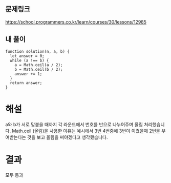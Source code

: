 ## 문제링크

https://school.programmers.co.kr/learn/courses/30/lessons/12985

## 내 풀이

```
function solution(n, a, b) {
  let answer = 0;
  while (a !== b) {
    a = Math.ceil(a / 2);
    b = Math.ceil(b / 2);
    answer += 1;
  }
  return answer;
}
```

# 해설

a와 b가 서로 맞붙을 때까지 각 라운드에서 번호를 반으로 나누어주며 올림 처리했습니다.
Math.ceil (올림)을 사용한 이유는 예시에서 3번 4번중에 3번이 이겼을때 2번을 부여받는다는 것을 보고
올림을 써야겠다고 생각했습니다.

# 결과

모두 통과
